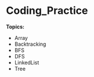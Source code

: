 # Coding_Practice
<b>Topics:</b>

- Array</br>
- Backtracking</br>
- BFS</br>
- DFS</br>
- LinkedList</br>
- Tree</br>
